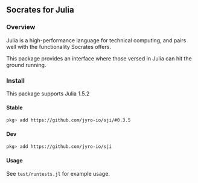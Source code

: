 ## Socrates for Julia

### Overview

Julia is a high-performance language for technical computing,
and pairs well with the functionality Socrates offers.

This package provides an interface where those versed in Julia
can hit the ground running.

### Install

This package supports Julia 1.5.2

#### Stable

```bash
pkg> add https://github.com/jyro-io/sji/#0.3.5
```

#### Dev

```bash
pkg> add https://github.com/jyro-io/sji
```

#### Usage

See `test/runtests.jl` for example usage.
